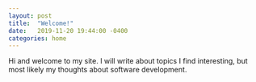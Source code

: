 ```yaml
---
layout: post
title:  "Welcome!"
date:   2019-11-20 19:44:00 -0400
categories: home
---
```

Hi and welcome to my site.  I will write about topics I find interesting, but most likely my thoughts about software development.
